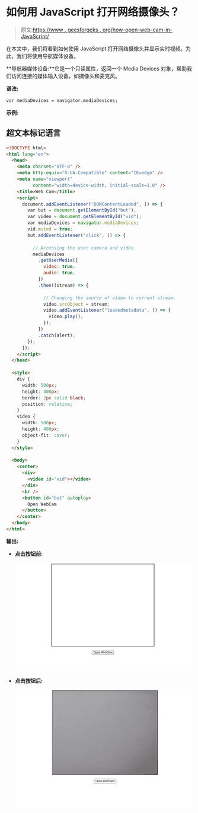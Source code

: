 # 如何用 JavaScript 打开网络摄像头？

> 原文:[https://www . geesforgeks . org/how-open-web-cam-in-JavaScript/](https://www.geeksforgeeks.org/how-to-open-web-cam-in-javascript/)

在本文中，我们将看到如何使用 JavaScript 打开网络摄像头并显示实时视频。为此，我们将使用导航媒体设备。

**导航器媒体设备:**它是一个只读属性，返回一个 Media Devices 对象，帮助我们访问连接的媒体输入设备，如摄像头和麦克风。

**语法:**

```html
var mediaDevices = navigator.mediaDevices;
```

**示例:**

## 超文本标记语言

```html
<!DOCTYPE html>
<html lang="en">
  <head>
    <meta charset="UTF-8" />
    <meta http-equiv="X-UA-Compatible" content="IE=edge" />
    <meta name="viewport" 
          content="width=device-width, initial-scale=1.0" />
    <title>Web Cam</title>
    <script>
      document.addEventListener("DOMContentLoaded", () => {
        var but = document.getElementById("but");
        var video = document.getElementById("vid");
        var mediaDevices = navigator.mediaDevices;
        vid.muted = true;
        but.addEventListener("click", () => {

          // Accessing the user camera and video.
          mediaDevices
            .getUserMedia({
              video: true,
              audio: true,
            })
            .then((stream) => {

              // Changing the source of video to current stream.
              video.srcObject = stream;
              video.addEventListener("loadedmetadata", () => {
                video.play();
              });
            })
            .catch(alert);
        });
      });
    </script>
  </head>

  <style>
    div {
      width: 500px;
      height: 400px;
      border: 2px solid black;
      position: relative;
    }
    video {
      width: 500px;
      height: 400px;
      object-fit: cover;
    }
  </style>

  <body>
    <center>
      <div>
        <video id="vid"></video>
      </div>
      <br />
      <button id="but" autoplay>
        Open WebCam
      </button>
    </center>
  </body>
</html>
```

**输出:**

*   **点击按钮前:**

    ![](img/85f438f2bcfbb5ced01c1a8ee610a8be.png)

*   **点击按钮后:**

    ![](img/35651d0a70b13a95b213c4f1b96dd755.png)